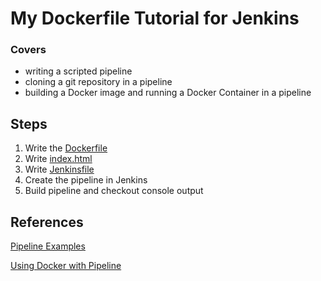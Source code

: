 # My Dockerfile Tutorial for Jenkins

### Covers
  * writing a scripted pipeline
  * cloning a git repository in a pipeline
  * building a Docker image and running a Docker Container in a pipeline
  
## Steps
  1. Write the [Dockerfile](/Jenkins/myDockerfile/Dockerfile)
  1. Write [index.html](/Jenkins/myDockerfile/index.html)
  1. Write [Jenkinsfile](/Jenkins/myDockerfile/Jenkinsfile)
  1. Create the pipeline in Jenkins
  1. Build pipeline and checkout console output
  
## References
[Pipeline Examples](https://jenkins.io/doc/pipeline/examples/)

[Using Docker with Pipeline](https://jenkins.io/doc/book/pipeline/docker/)

